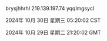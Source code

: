 brysjhhrhl 219.139.197.74 yqqlmgsycl

2024年 10月 30日 星期三 05:20:02 CST

2024年 10月 29日 星期二 21:20:02 GMT
